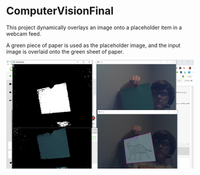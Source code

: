 # ComputerVisionFinal
This project dynamically overlays an image onto a placeholder item in a webcam feed.

A green piece of paper is used as the placeholder image, and the input image is overlaid onto the green sheet of paper. 

![](final.png)
